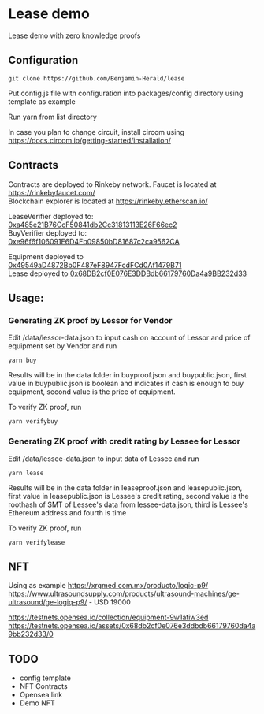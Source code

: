 # Lease demo
Lease demo with zero knowledge proofs

## Configuration

	git clone https://github.com/Benjamin-Herald/lease

Put config.js file with configuration into packages/config directory using template as example


Run yarn from list directory

In case you plan to change circuit, install circom using 
https://docs.circom.io/getting-started/installation/

## Contracts
Contracts are deployed to Rinkeby network. Faucet is located at https://rinkebyfaucet.com/  
Blockchain explorer is located at https://rinkeby.etherscan.io/

LeaseVerifier deployed to: 	[0xa485e21B76CcF50841db2Cc31813113E26F66ec2](https://rinkeby.etherscan.io/address/0xa485e21B76CcF50841db2Cc31813113E26F66ec2#code)   
BuyVerifier deployed to: 	[0xe96f6f106091E6D4Fb09850bD81687c2ca9562CA](https://rinkeby.etherscan.io/address/0xe96f6f106091E6D4Fb09850bD81687c2ca9562CA#code)  

Equipment deployed to [0x49549aD4872Bb0F487eF8947FcdFCd0Af1479B71](https://rinkeby.etherscan.io/address/0x49549aD4872Bb0F487eF8947FcdFCd0Af1479B71)  
Lease deployed to [0x68DB2cf0E076E3DDBdb66179760Da4a9BB232d33](https://rinkeby.etherscan.io/address/0x68DB2cf0E076E3DDBdb66179760Da4a9BB232d33)

## Usage:

### Generating ZK proof by Lessor for Vendor
Edit /data/lessor-data.json to input cash on account of Lessor and 
price of equipment set by Vendor and run

	yarn buy

Results will be in the data folder in buyproof.json and buypublic.json, first value in buypublic.json 
is boolean and indicates if cash is enough to buy equipment, second value is the price of equipment.  

To verify ZK proof, run  

	yarn verifybuy

### Generating ZK proof with credit rating by Lessee for Lessor
Edit /data/lessee-data.json to input data of Lessee and run

	yarn lease

Results will be in the data folder in leaseproof.json and leasepublic.json, first value in leasepublic.json 
is Lessee's credit rating, second value is the roothash of SMT of Lessee's data from lessee-data.json, third is 
Lessee's Ethereum address and fourth is time

To verify ZK proof, run  

	yarn verifylease


## NFT

Using as example https://xrgmed.com.mx/producto/logic-p9/
https://www.ultrasoundsupply.com/products/ultrasound-machines/ge-ultrasound/ge-logiq-p9/ - USD 19000

https://testnets.opensea.io/collection/equipment-9w1atiw3ed
https://testnets.opensea.io/assets/0x68db2cf0e076e3ddbdb66179760da4a9bb232d33/0


## TODO
- config template
- NFT Contracts
- Opensea link
- Demo NFT

